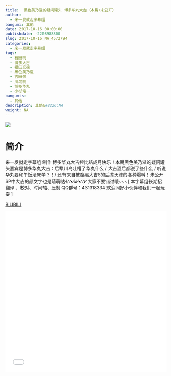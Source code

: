 ```yaml
---
title:  黑色美乃滋的疑问罐头 博多华丸大吉（本篇+未公开）
author: 
  - 来一发就走字幕组
bangumi: 其他
date: 2017-10-16 00:00:00
publishdate: -2208988800
slug: 2017-10-16_NA_4572794
categories: 
  - 来一发就走字幕组
tags: 
  - 石田明
  - 博多大吉
  - 福田充德
  - 黑色美乃滋
  - 吉田敬
  - 川岛明
  - 博多华丸
  - 小杉竜一
bangumis: 
  - 其他
description: 其他&#8226;NA
weight: NA
---
```


![](https://i.imgur.com/ncXKtuz.jpg)

# 简介  
来一发就走字幕组 制作 博多华丸大吉控比结成月快乐！本期黑色美乃滋的疑问罐头嘉宾是博多华丸大吉：后辈川岛吐槽了华丸什么 / 大吉酒后都说了些什么 / 听说华丸要和午饭滚床单？！/ 还有来自被腹黑大吉S的后辈天津的各种爆料！未公开SP中大吉的颜文字也是萌萌哒⁄(⁄ ⁄•⁄ω⁄•⁄ ⁄)⁄ 大家不要错过哦~~~[ 本字幕组长期招 翻译 、校对、时间轴、压制 QQ群号：431318334 欢迎同好小伙伴和我们一起玩耍 ]




  [BILIBILI](https://www.bilibili.com/video/av4572794/)


<div class="vcontainer">  <iframe class='video' src="//www.bilibili.com/html/html5player.html?cid=7417015&aid=4572794" width="100%" height="500" frameborder="0" allowfullscreen="allowfullscreen"></iframe></div>
